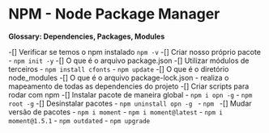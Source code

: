 # NPM - Node Package Manager

__Glossary: Dependencies, Packages, Modules__

-[] Verificar se temos o npm instalado `npm -v` 
-[] Criar nosso próprio pacote
    - `npm init -y` 
-[] O que é o arquivo package.json
-[] Utilizar módulos de terceiros
    - `npm install cfonts`
    - `npm update`
-[] O que é o diretório node_modules
-[] O que é o arquivo package-lock.json
    - realiza o mapeamento de todas as dependencies do projeto
-[] Criar scripts para rodar com npm
-[] Instalar pacote de maneira global
    - `npm i opn -g`
    - `npm root -g`
-[] Desinstalar pacotes
    - `npm uninstall opn -g `
    - `npm `
-[] Mudar versão de pacotes
    - `npm i moment`
    - `npm i moment@latest`
    - `npm i moment@1.5.1`
    - `npm outdated`
    - `npm upgrade`